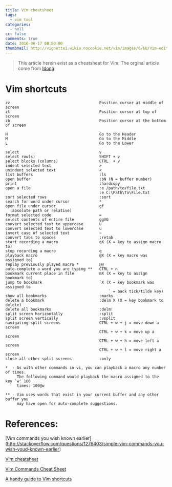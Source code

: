 ```yaml
---
title: Vim cheatsheet
tags:
  - vim tool
categories:
  - null
cc: false
comments: true
date: 2016-06-17 00:00:00
thumbnail: http://vignette1.wikia.nocookie.net/vim/images/6/68/Vim-editor_logo.png/revision/latest?cb=20091102074443
---
```

> This article herein exist as a cheatsheet for Vim.
> The orginal article come from [Idong](https://gist.github.com/ldong/f05bbae89079f52cca0e)
<!-- more --><!-- indicate-the-source -->


# Vim shortcuts

```
zz                                       Position cursor at middle of screen
zt                                       Position cursor at top of screen
zb                                       Position cursor at the bottom of screen

H                                        Go to the Header
M                                        Go to the Middle
L                                        Go to the Lower

select                                   v
select row(s)                            SHIFT + v
select blocks (columns)                  CTRL  + v
indent selected text                     >
unindent selected text                   <
list buffers                             :ls
open buffer                              :bN (N = buffer number)
print                                    :hardcopy
open a file                              :e /path/to/file.txt
                                         :e C:\Path\To\File.txt
sort selected rows                       :sort
search for word under cursor             *
open file under cursor                   gf
  (absolute path or relative)
format selected code                     =
select contents of entire file           ggVG
convert selected text to uppercase       U
convert selected text to lowercase       u
invert case of selected text             ~
convert tabs to spaces                   :retab
start recording a macro                  qX (X = key to assign macro to)
stop recording a macro                   q
playback macro                           @X (X = key macro was assigned to)
replay previously played macro *         @@
auto-complete a word you are typing **   CTRL + n
bookmark current place in file           mX (X = key to assign bookmark to)
jump to bookmark                         `X (X = key bookmark was assigned to
                                             ` = back tick/tilde key)
show all bookmarks                       :marks
delete a bookmark                        :delm X (X = key bookmark to delete)
delete all bookmarks                     :delm!
split screen horizontally                :split
split screen vertically                  :vsplit
navigating split screens                 CTRL + w + j = move down a screen
                                         CTRL + w + k = move up a screen
                                         CTRL + w + h = move left a screen
                                         CTRL + w + l = move right a screen
close all other split screens            :only

*  - As with other commands in vi, you can playback a macro any number of times.
     The following command would playback the macro assigned to the key `w' 100
     times: 100@w

** - Vim uses words that exist in your current buffer and any other buffer you
     may have open for auto-complete suggestions.
```

# References:

[Vim commands you wish known earlier]
(http://stackoverflow.com/questions/1276403/simple-vim-commands-you-wish-youd-known-earlier)

[Vim cheatsheet](http://www.fprintf.net/vimCheatSheet.html)

[Vim Commands Cheat Sheet](http://bullium.com/support/vim.html)

[A handy guide to Vim shortcuts](http://eastcoastefx.vaesite.com/vim)

